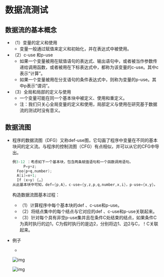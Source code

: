 # 数据流测试

## 数据流的基本概念

- （1）变量的定义和使用
  - 变量一般通过赋值来定义和初始化，并在表达式中被使用。
- （2）c-use 和p-use
  - 如果一个变量被用在赋值语句的表达式、输出语句中，或者被当作参数传递给调用函数，或者被用在下标表达式中，都称为该变量的c-use。其中c表示“计算”。
  - 如果一个变量被用在分支语句的条件表达式中，则称为变量的p-use。其中p表示“谓词”。
- （3）全局和局部的定义与使用
  - 一个变量可能在同一个基本块中被定义、使用和重定义。
  - 注：我们只关心全局变量的定义和使用，局部定义与使用在研究基于数据流的测试时没有意义。

## 数据流图

- ​	程序的数据流图（DFG）又称def-use图，它勾画了程序中变量在不同的基本块间的定义流。与程序的控制流图（CFG）有点相似，并可以从它的CFG中导出。

  ```c
  例3-12 ：考虑如下一个基本块，包含两条赋值语句和一个函数调用语句。
       P=y+z;
  	Foo(p+q,number);
  	A[i]=x+1;
  	If (x>y) {…}
  从此基本块中可知，def={p,A}，c-use={y,z,p,q,number,x,i}，p-use={x,y}。
  ```

  构造数据流图基本过程：

  - （1）计算程序中每个基本块的def 、c-use和p-use。
  - （2）将结点集中的每个结点与它对应的def 、c-use和p-use关联起来。
  - （3）针对每个具有非空p-use集并且在条件C处结束的结点，如果条件C为真时执行的边1，C为假时执行的是边2，分别将边1、边2与C，！C关联起来。

- 例子

  - 

    ![img](https://cdn.jsdelivr.net/gh/ZanderZhao/img20/file/20200117222841.png)

    ![img](https://cdn.jsdelivr.net/gh/ZanderZhao/img20/file/20200117222842.png)